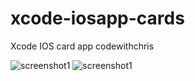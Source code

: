 # xcode-iosapp-cards
Xcode IOS card app codewithchris



![screenshot1](cardapp1)
![screenshot1](cardapp2)

